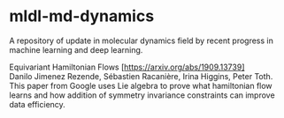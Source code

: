 # mldl-md-dynamics
A repository of update in molecular dynamics field by recent progress in machine learning and deep learning.

Equivariant Hamiltonian Flows [https://arxiv.org/abs/1909.13739]   
Danilo Jimenez Rezende, Sébastien Racanière, Irina Higgins, Peter Toth.  
This paper from Google uses Lie algebra to prove what hamiltonian flow learns and how addition of symmetry invariance constraints can improve data efficiency. 
